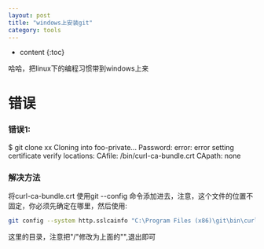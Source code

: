```yaml
---
layout: post
title: "windows上安装git"
category: tools
---
```


* content
{:toc}

哈哈，把linux下的编程习惯带到windows上来

# 错误

### 错误1:

$ git clone xx
Cloning into foo-private...
Password:
error: error setting certificate verify locations:
  CAfile: /bin/curl-ca-bundle.crt
  CApath: none

### 解决方法

将curl-ca-bundle.crt 使用git --config  命令添加进去，注意，这个文件的位置不固定，你必须先确定在哪里，然后使用:

```bash 
git config --system http.sslcainfo "C:\Program Files (x86)\git\bin\curl-ca-bundle.crt"
```

这里的目录，注意把"/"修改为上面的"\",退出即可

